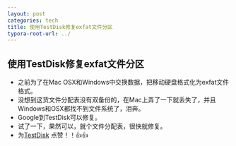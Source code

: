 ```yaml
---
layout: post
categories: tech
title: 使用TestDisk修复exfat文件分区
typora-root-url: ../
---
```

## 使用TestDisk修复exfat文件分区

- 之前为了在Mac OSX和Windows中交换数据，把移动硬盘格式化为exfat文件格式。
- 没想到这货文件分配表没有双备份的，在Mac上弄了一下就丢失了，并且Windows和OSX都找不到文件系统了，泪奔。
- Google到TestDisk可以修复。
- 试了一下，果然可以，就个文件分配表，很快就修复。
- 为[TestDisk](https://www.cgsecurity.org/wiki/TestDisk) 点赞！！👍👍



